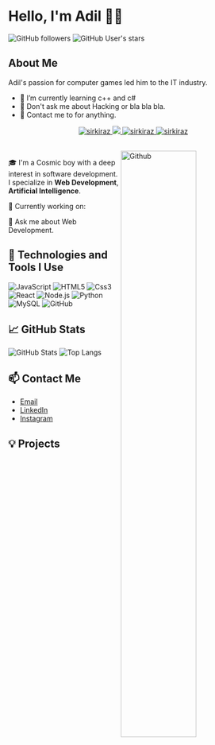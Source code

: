 # Hello, I'm Adil 🧑‍🚀

![GitHub followers](https://img.shields.io/github/followers/adylaov?style=social)
![GitHub User's stars](https://img.shields.io/github/stars/adylaov?style=social)

## About Me

Adil's passion for computer games led him to the IT industry.

- 🌱 I’m currently learning c++ and c#
- 🧩 Don't ask me about Hacking or bla bla bla.
- 💭 Contact me to for anything.

<p align="center">
 <a href="https://linkedin.com/in/adylaov" target="_blank">
  <img src="https://img.shields.io/badge/LinkedIn-ff8d4e?style=for-the-badge&logo=linkedin&logoColor=white" alt="sirkiraz"/>
 </a>
 <a href="https://twitter.com/" target="_blank">
  <img src="https://img.shields.io/badge/Twitter-000304?style=for-the-badge&logo=Twitter&logoColor=white" />
 </a>
 <a href="https://instagram.com/adlbsv" target="_blank">
  <img src="https://img.shields.io/badge/Instagram-fe4164?style=for-the-badge&logo=instagram&logoColor=white" alt="sirkiraz" />
 </a> 
  <a href="https://https://discordapp.com/users/" target="blank">
  <img src="https://img.shields.io/badge/discord-5865F2?style=for-the-badge&logo=discord&logoColor=white" alt="sirkiraz" />
 </a>
</p>
<br />

<img width="55%" align="right" alt="Github" src="https://raw.githubusercontent.com/onimur/.github/master/.resources/git-header.svg" />

🎓 I'm a Cosmic boy with a deep interest in software development. I specialize in **Web Development**, **Artificial Intelligence**.

🌱 Currently working on:

💬 Ask me about Web Development.

## 🚀 Technologies and Tools I Use

![JavaScript](https://img.shields.io/badge/-JavaScript-black?style=flat-square&logo=javascript)
![HTML5](https://img.shields.io/badge/-HTML5-black?style=flat-square&logo=html5)
![Css3](https://img.shields.io/badge/-CSS3-black?style=flat-square&logo=css3)
![React](https://img.shields.io/badge/-React-black?style=flat-square&logo=react)
![Node.js](https://img.shields.io/badge/-Node.js-black?style=flat-square&logo=node.js)
![Python](https://img.shields.io/badge/-Python-black?style=flat-square&logo=python)
![MySQL](https://img.shields.io/badge/-MySQL-black?style=flat-square&logo=mysql)
![GitHub](https://img.shields.io/badge/-GitHub-black?style=flat-square&logo=github)

## 📈 GitHub Stats

![GitHub Stats](https://github-readme-stats.vercel.app/api?username=Adil&show_icons=true&theme=radical)
![Top Langs](https://github-readme-stats.vercel.app/api/top-langs/?username=Adil&layout=compact&theme=radical)

## 📫 Contact Me

- [Email](mailto:adlabbsv@gmail.com)
- [LinkedIn](https://www.linkedin.com/in/adylaov/)
- [Instagram](https://instagram.com/adlbsv)

## 💡 Projects


